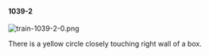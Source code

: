 #### 1039-2
![train-1039-2-0.png](https://github.com/lil-lab/nlvr/raw/master/nlvr/train/images/20/train-1039-2-0.png "train-1039-2-0.png")

There is a yellow circle closely touching right wall of a box.
